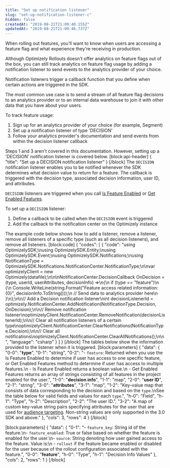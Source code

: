 ```yaml
---
title: "Set up notification listener"
slug: "set-up-notification-listener-c"
hidden: false
createdAt: "2019-08-21T21:09:40.155Z"
updatedAt: "2019-08-21T21:09:46.737Z"
---
```

When rolling out features, you'll want to know when users are accessing a feature flag and what experience they're receiving in production.

Although Optimizely Rollouts doesn't offer analytics on feature flags out of the box, you can still track analytics on feature flag usage by adding a notification listener to send events to the analytics provider of your choice.

Notification listeners trigger a callback function that you define when certain actions are triggered in the SDK. 

The most common use case is to send a stream of all feature flag decisions to an analytics provider or to an internal data warehouse to join it with other data that you have about your users.

To track feature usage:
1. Sign up for an analytics provider of your choice (for example, Segment)
2. Set up a notification listener of type 'DECISION'
3. Follow your analytics provider's documentation and send events from within the decision listener callback

Steps 1 and 3 aren't covered in this documentation. However, setting up a 'DECISION' notification listener is covered below.
[block:api-header]
{
  "title": "Set up a DECISION notification listener"
}
[/block]
The `DECISION` notification listener enables you to be notified whenever the SDK determines what decision value to return for a feature. The callback is triggered with the decision type, associated decision information, user ID, and attributes.

`DECISION` listeners are triggered when you call [Is Feature Enabled](doc:is-feature-enabled-c) or [Get Enabled Features](doc:get-enabled-features-c).

To set up a `DECISION` listener:
  1. Define a callback to be called when the `DECISION` event is triggered
  2. Add the callback to the notification center on the Optimizely instance

The example code below shows how to add a listener, remove a listener, remove all listeners of a specific type (such as all decision listeners), and remove all listeners.
[block:code]
{
  "codes": [
    {
      "code": "using OptimizelySDK;\nusing OptimizelySDK.Entity;\nusing OptimizelySDK.Event;\nusing OptimizelySDK.Notifications;\nusing NotificationType = OptimizelySDK.Notifications.NotificationCenter.NotificationType;\n\nvar optimizelyClient = new Optimizely(datafile);\n\n\nNotificationCenter.DecisionCallback OnDecision = (type, userId, userAttributes, decisionInfo) =>\n{\n  if (type == \"feature\")\n  {\n    Console.WriteLine(string.Format(\"Feature access related information: {0}\", decisionInfo.ToString()));\n    // Send data to analytics provider here\n  }\n};\n\n// Add a Decision notification listener\nint decisionListenerId = optimizely.NotificationCenter.AddNotification(NotificationType.Decision, OnDecision);\n\n// Remove notification listener\noptimizelyClient.NotificationCenter.RemoveNotification(decisionListenerId);\n\n// Clear all notification listeners of a certain type\noptimizelyClient.NotificationCenter.ClearNotifications(NotificationType.Decision);\n\n// Clear all notifications\noptimizelyClient.NotificationCenter.ClearAllNotifications();\n\n",
      "language": "csharp"
    }
  ]
}
[/block]
The tables below show the information provided to the listener when it is triggered.
[block:parameters]
{
  "data": {
    "0-0": "**type**",
    "0-1": "string",
    "0-2": "- `feature`: Returned when you use the Is Feature Enabled to determine if user has access to one specific feature, or Get Enabled Features method to determine if user has access to multiple features.\n - Is Feature Enabled returns a boolean value.\n - Get Enabled Features returns an array of strings consisting of all features in the project enabled for the user.",
    "1-0": "**decision info**",
    "1-1": "map",
    "2-0": "**user ID**",
    "2-1": "string",
    "3-0": "**attributes**",
    "3-1": "map",
    "1-2": "Key-value map that consists of data corresponding to the decision and based on the `type`.\nSee the table below for valid fields and values for each `type`.",
    "h-0": "Field",
    "h-1": "Type",
    "h-2": "Description",
    "2-2": "The user ID.",
    "3-2": "A map of custom key-value string pairs specifying attributes for the user that are used for [audience targeting](doc:target-audiences). Non-string values are only supported in the 3.0 SDK and above."
  },
  "cols": 3,
  "rows": 4
}
[/block]

[block:parameters]
{
  "data": {
    "0-1": "- `feature_key`: String id of the feature.\n- `feature_enabled`: True or false based on whether the feature is enabled for the user.\n- `source`: String denoting how user gained access to the feature. Value is:\n -  `rollout` if the feature became enabled or disabled for the user because of the rollout configuration associated with the feature.",
    "0-0": "**feature**",
    "h-0": "Type",
    "h-1": "Decision Info Values"
  },
  "cols": 2,
  "rows": 1
}
[/block]